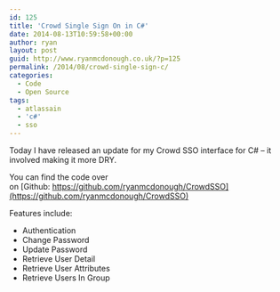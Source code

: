```yaml
---
id: 125
title: 'Crowd Single Sign On in C#'
date: 2014-08-13T10:59:58+00:00
author: ryan
layout: post
guid: http://www.ryanmcdonough.co.uk/?p=125
permalink: /2014/08/crowd-single-sign-c/
categories:
  - Code
  - Open Source
tags:
  - atlassain
  - 'c#'
  - sso
---
```

Today I have released an update for my Crowd SSO interface for C# &#8211; it involved making it more DRY.

You can find the code over on [Github: https://github.com/ryanmcdonough/CrowdSSO](https://github.com/ryanmcdonough/CrowdSSO)

Features include:

  * Authentication
  * Change Password
  * Update Password
  * Retrieve User Detail
  * Retrieve User Attributes
  * Retrieve Users In Group